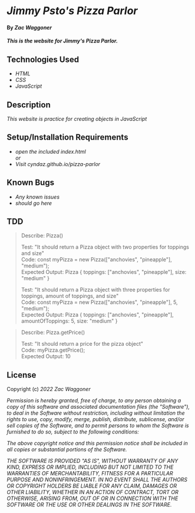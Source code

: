 # _Jimmy Psto's Pizza Parlor_

#### By _**Zac Waggoner**_

#### _This is the website for Jimmy's Pizza Parlor._

## Technologies Used

* _HTML_
* _CSS_
* _JavaScript_

## Description

_This website is practice for creating objects in JavaScript_

## Setup/Installation Requirements

* _open the included index.html_  
_or_  
* _Visit cyndaz.github.io/pizza-parlor_

## Known Bugs

* _Any known issues_
* _should go here_

## TDD

>Describe: Pizza()
>
>Test: "It should return a Pizza object with two properties for toppings and size"  
>Code: const myPizza = new Pizza(["anchovies", "pineapple"], "medium");  
>Expected Output: Pizza { toppings: ["anchovies", "pineapple"], size: "medium" }  
> 
>Test: "It should return a Pizza object with three properties for toppings, amount of toppings, and size"  
>Code: const myPizza = new Pizza(["anchovies", "pineapple"], 5, "medium");  
>Expected Output: Pizza { toppings: ["anchovies", "pineapple"], amountOfToppings: 5, size: "medium" }  

>Describe: Pizza.getPrice()
>
>Test: "It should return a price for the pizza object"  
>Code: myPizza.getPrice();  
>Expected Output: 10
> 

## License

Copyright (c) _2022_ _Zac Waggoner_

_Permission is hereby granted, free of charge, to any person obtaining a copy of this software and associated documentation files (the "Software"), to deal in the Software without restriction, including without limitation the rights to use, copy, modify, merge, publish, distribute, sublicense, and/or sell copies of the Software, and to permit persons to whom the Software is furnished to do so, subject to the following conditions:_

_The above copyright notice and this permission notice shall be included in all copies or substantial portions of the Software._

_THE SOFTWARE IS PROVIDED "AS IS", WITHOUT WARRANTY OF ANY KIND, EXPRESS OR IMPLIED, INCLUDING BUT NOT LIMITED TO THE WARRANTIES OF MERCHANTABILITY, FITNESS FOR A PARTICULAR PURPOSE AND NONINFRINGEMENT. IN NO EVENT SHALL THE AUTHORS OR COPYRIGHT HOLDERS BE LIABLE FOR ANY CLAIM, DAMAGES OR OTHER LIABILITY, WHETHER IN AN ACTION OF CONTRACT, TORT OR OTHERWISE, ARISING FROM, OUT OF OR IN CONNECTION WITH THE SOFTWARE OR THE USE OR OTHER DEALINGS IN THE SOFTWARE._